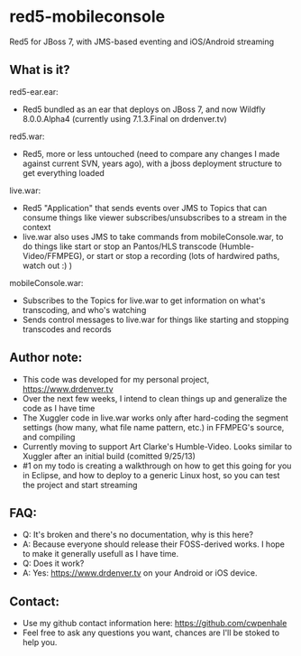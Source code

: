 red5-mobileconsole
==================

Red5 for JBoss 7, with JMS-based eventing and iOS/Android streaming

What is it?
---------------------

red5-ear.ear:
- Red5 bundled as an ear that deploys on JBoss 7, and now Wildfly 8.0.0.Alpha4 (currently using 7.1.3.Final on drdenver.tv)

red5.war:
 - Red5, more or less untouched (need to compare any changes I made against current SVN, years ago), with a jboss deployment structure to get everything loaded

live.war:
 - Red5 "Application" that sends events over JMS to Topics that can consume things like viewer subscribes/unsubscribes to a stream in the context
 - live.war also uses JMS to take commands from mobileConsole.war, to do things like start or stop an Pantos/HLS transcode (Humble-Video/FFMPEG), or start or stop a recording (lots of hardwired paths, watch out :) )

mobileConsole.war:
 - Subscribes to the Topics for live.war to get information on what's transcoding, and who's watching
 - Sends control messages to live.war for things like starting and stopping transcodes and records

Author note:
---------------------
* This code was developed for my personal project, https://www.drdenver.tv
* Over the next few weeks, I intend to clean things up and generalize the code as I have time
* The Xuggler code in live.war works only after hard-coding the segment settings (how many, what file name pattern, etc.) in FFMPEG's source, and compiling
* Currently moving to support Art Clarke's Humble-Video. Looks similar to Xuggler after an initial build (comitted 9/25/13)
* #1 on my todo is creating a walkthrough on how to get this going for you in Eclipse, and how to deploy to a generic Linux host, so you can test the project and start streaming

FAQ:
---------------------
* Q: It's broken and there's no documentation, why is this here?
* A: Because everyone should release their FOSS-derived works. I hope to make it generally usefull as I have time.
* Q: Does it work?
* A: Yes: https://www.drdenver.tv on your Android or iOS device.

Contact:
---------------------
* Use my github contact information here: https://github.com/cwpenhale
* Feel free to ask any questions you want, chances are I'll be stoked to help you.
